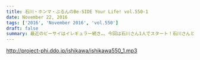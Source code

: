 ```yaml
---
title: 石川・ホンマ・ぶるんのBe-SIDE Your Life! vol.550-1
date: November 22, 2016
tags: ['2016', 'November 2016', 'vol.550']
draft: false
summary: 最近のビーサイはイレギュラー続き…、今回は石川さん1人でスタート！石川さんと鶴瓶師匠の知られざる過去が明らかに！！SAITO
---
```


http://project-phi.ddo.jp/ishikawa/ishikawa550_1.mp3
